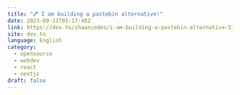 ```yaml
---
title: "🖊 I am building a pastebin alternative!"
date: 2023-09-11T05:17:48Z
link: https://dev.to/shaancodes/i-am-building-a-pastebin-alternative-57o2?utm_medium=RSS&utm_source=news.12bit.vn
site: dev.to
language: English
category:
  - opensource
  - webdev
  - react
  - nextjs
draft: false
---
```

